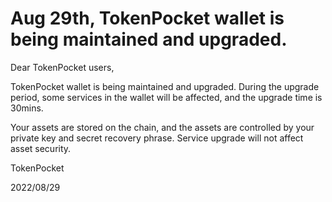 # Aug 29th, TokenPocket wallet is being maintained and upgraded.

Dear TokenPocket users,



TokenPocket wallet is being maintained and upgraded. During the upgrade period, some services in the wallet will be affected, and the upgrade time is 30mins.

Your assets are stored on the chain, and the assets are controlled by your private key and secret recovery phrase. Service upgrade will not affect asset security.&#x20;



TokenPocket&#x20;

2022/08/29
